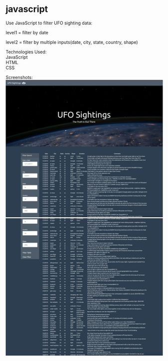 # javascript

Use JavaScript to filter UFO sighting data:

level1 = filter by date

level2 = filter by multiple inputs(date, city, state, country, shape)

Technologies Used:
<br>JavaScript
<br>HTML
<br>CSS

Screenshots:
![screenshot_1](screenshots/screenshot_1.png)
![screenshot_2](screenshots/screenshot_2.png)
